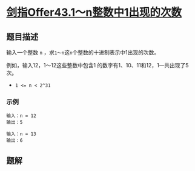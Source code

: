 # [剑指Offer43.1～n整数中1出现的次数](https://leetcode-cn.com/problems/1nzheng-shu-zhong-1chu-xian-de-ci-shu-lcof/)
## 题目描述
输入一个整数 `n` ，求`1～n`这`n`个整数的十进制表示中1出现的次数。

例如，输入12，1～12这些整数中包含1 的数字有1、10、11和12，1一共出现了5次。

- `1 <= n < 2^31`
### 示例
```
输入：n = 12
输出：5
```
```
输入：n = 13
输出：6
```
## 题解

